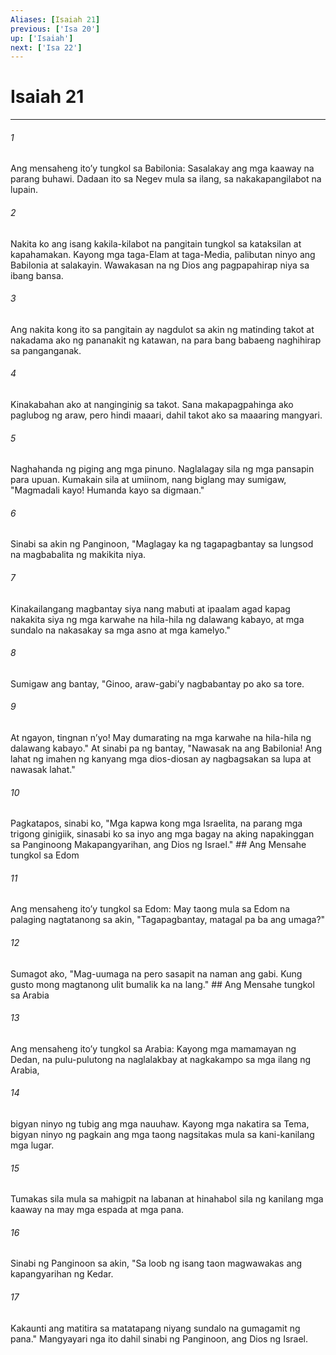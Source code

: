 ```yaml
---
Aliases: [Isaiah 21]
previous: ['Isa 20']
up: ['Isaiah']
next: ['Isa 22']
---
```

# Isaiah 21

***






















###### 1 










Ang mensaheng itoʼy tungkol sa Babilonia: Sasalakay ang mga kaaway na parang buhawi. Dadaan ito sa Negev mula sa ilang, sa nakakapangilabot na lupain. 





















###### 2 










Nakita ko ang isang kakila-kilabot na pangitain tungkol sa kataksilan at kapahamakan. Kayong mga taga-Elam at taga-Media, palibutan ninyo ang Babilonia at salakayin. Wawakasan na ng Dios ang pagpapahirap niya sa ibang bansa. 





















###### 3 










Ang nakita kong ito sa pangitain ay nagdulot sa akin ng matinding takot at nakadama ako ng pananakit ng katawan, na para bang babaeng naghihirap sa panganganak. 





















###### 4 










Kinakabahan ako at nanginginig sa takot. Sana makapagpahinga ako paglubog ng araw, pero hindi maaari, dahil takot ako sa maaaring mangyari. 





















###### 5 










Naghahanda ng piging ang mga pinuno. Naglalagay sila ng mga pansapin para upuan. Kumakain sila at umiinom, nang biglang may sumigaw, "Magmadali kayo! Humanda kayo sa digmaan." 





















###### 6 










Sinabi sa akin ng Panginoon, "Maglagay ka ng tagapagbantay sa lungsod na magbabalita ng makikita niya. 





















###### 7 










Kinakailangang magbantay siya nang mabuti at ipaalam agad kapag nakakita siya ng mga karwahe na hila-hila ng dalawang kabayo, at mga sundalo na nakasakay sa mga asno at mga kamelyo." 





















###### 8 










Sumigaw ang bantay, "Ginoo, araw-gabiʼy nagbabantay po ako sa tore. 





















###### 9 










At ngayon, tingnan nʼyo! May dumarating na mga karwahe na hila-hila ng dalawang kabayo." At sinabi pa ng bantay, "Nawasak na ang Babilonia! Ang lahat ng imahen ng kanyang mga dios-diosan ay nagbagsakan sa lupa at nawasak lahat." 





















###### 10 










Pagkatapos, sinabi ko, "Mga kapwa kong mga Israelita, na parang mga trigong ginigiik, sinasabi ko sa inyo ang mga bagay na aking napakinggan sa Panginoong Makapangyarihan, ang Dios ng Israel." ## Ang Mensahe tungkol sa Edom 





















###### 11 










Ang mensaheng itoʼy tungkol sa Edom: May taong mula sa Edom na palaging nagtatanong sa akin, "Tagapagbantay, matagal pa ba ang umaga?" 





















###### 12 










Sumagot ako, "Mag-uumaga na pero sasapit na naman ang gabi. Kung gusto mong magtanong ulit bumalik ka na lang." ## Ang Mensahe tungkol sa Arabia 





















###### 13 










Ang mensaheng itoʼy tungkol sa Arabia: Kayong mga mamamayan ng Dedan, na pulu-pulutong na naglalakbay at nagkakampo sa mga ilang ng Arabia, 





















###### 14 










bigyan ninyo ng tubig ang mga nauuhaw. Kayong mga nakatira sa Tema, bigyan ninyo ng pagkain ang mga taong nagsitakas mula sa kani-kanilang mga lugar. 





















###### 15 










Tumakas sila mula sa mahigpit na labanan at hinahabol sila ng kanilang mga kaaway na may mga espada at mga pana. 





















###### 16 










Sinabi ng Panginoon sa akin, "Sa loob ng isang taon magwawakas ang kapangyarihan ng Kedar. 





















###### 17 










Kakaunti ang matitira sa matatapang niyang sundalo na gumagamit ng pana." Mangyayari nga ito dahil sinabi ng Panginoon, ang Dios ng Israel.
